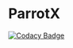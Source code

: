 # ParrotX
[![Codacy Badge](https://api.codacy.com/project/badge/Grade/cd083fd4063b4b13a38587fea63b75b4)](https://app.codacy.com/manual/Polar-Pumpkin/ParrotX?utm_source=github.com&utm_medium=referral&utm_content=Polar-Pumpkin/ParrotX&utm_campaign=Badge_Grade_Dashboard)